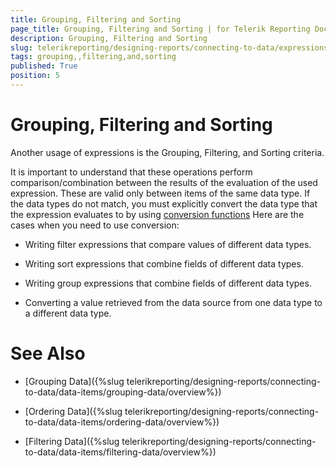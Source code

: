 ```yaml
---
title: Grouping, Filtering and Sorting
page_title: Grouping, Filtering and Sorting | for Telerik Reporting Documentation
description: Grouping, Filtering and Sorting
slug: telerikreporting/designing-reports/connecting-to-data/expressions/using-expressions/grouping,-filtering-and-sorting
tags: grouping,,filtering,and,sorting
published: True
position: 5
---
```


# Grouping, Filtering and Sorting



Another usage of expressions is the Grouping, Filtering, and 		Sorting criteria.

It is important to understand that these operations perform  		comparison/combination between the results of the evaluation of the used 		expression. These are valid only between items of the same data type. 		If the data types do not match, you must explicitly convert the data type 		that the expression evaluates to by using 		[conversion functions](442667db-07b5-4039-83bf-b0eb46c96204#ConversionFunctions) 		 		Here are the cases when you need to use conversion:

* Writing filter expressions that compare values of different data types.

* Writing sort expressions that combine fields of different data types.

* Writing group expressions that combine fields of different data types.

* Converting a value retrieved from the data source from one data type to a different data type.

# See Also


 * [Grouping Data]({%slug telerikreporting/designing-reports/connecting-to-data/data-items/grouping-data/overview%})

 * [Ordering Data]({%slug telerikreporting/designing-reports/connecting-to-data/data-items/ordering-data/overview%})

 * [Filtering Data]({%slug telerikreporting/designing-reports/connecting-to-data/data-items/filtering-data/overview%})
